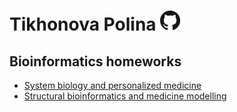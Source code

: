 # Tikhonova Polina    [![Альтернативный текст](GitHub-Mark-32px.png "Вернуться в репозиторий")](https://github.com/PollyTikhonova/bioinformatics_homeworks)
## Bioinformatics homeworks

* [System biology and personalized medicine](https://PollyTikhonova.github.io/bioinformatics_homeworks/Pesonalized_medicine)
* [Structural bioinformatics and medicine modelling](https://PollyTikhonova.github.io/bioinformatics_homeworks/Medicine_modelling)


